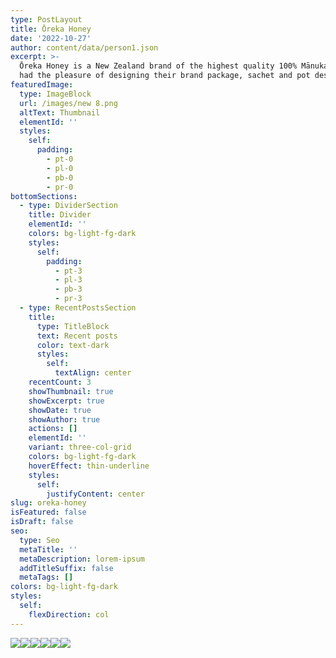```yaml
---
type: PostLayout
title: Ōreka Honey
date: '2022-10-27'
author: content/data/person1.json
excerpt: >-
  Ōreka Honey is a New Zealand brand of the highest quality 100% Mānuka honey. I
  had the pleasure of designing their brand package, sachet and pot designs. 
featuredImage:
  type: ImageBlock
  url: /images/new 8.png
  altText: Thumbnail
  elementId: ''
  styles:
    self:
      padding:
        - pt-0
        - pl-0
        - pb-0
        - pr-0
bottomSections:
  - type: DividerSection
    title: Divider
    elementId: ''
    colors: bg-light-fg-dark
    styles:
      self:
        padding:
          - pt-3
          - pl-3
          - pb-3
          - pr-3
  - type: RecentPostsSection
    title:
      type: TitleBlock
      text: Recent posts
      color: text-dark
      styles:
        self:
          textAlign: center
    recentCount: 3
    showThumbnail: true
    showExcerpt: true
    showDate: true
    showAuthor: true
    actions: []
    elementId: ''
    variant: three-col-grid
    colors: bg-light-fg-dark
    hoverEffect: thin-underline
    styles:
      self:
        justifyContent: center
slug: oreka-honey
isFeatured: false
isDraft: false
seo:
  type: Seo
  metaTitle: ''
  metaDescription: lorem-ipsum
  addTitleSuffix: false
  metaTags: []
colors: bg-light-fg-dark
styles:
  self:
    flexDirection: col
---
```

![](/images/new%208.png)![](/images/new%202.png)![](/images/front%201.png)![](/images/new%201.png)![](/images/15npa.png)![](/images/new%206.png)
